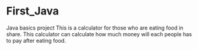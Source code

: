 # First_Java
Java basics project
This  is a calculator for those who are eating food in share. This calculator can calculate how much money will each people has to pay after eating food.
